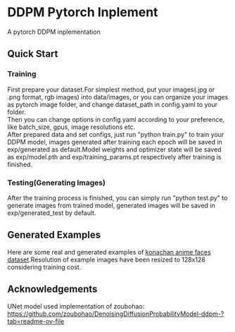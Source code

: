 # DDPM Pytorch Inplement
A pytorch DDPM inplementation

## Quick Start
### Training
First prepare your dataset.For simplest method, put your images(.jpg or .png format, rgb images) into data/images, or you can organize your images as pytorch image folder, and change dataset_path in config.yaml to your folder.
<br>
Then you can change options in config.yaml according to your preference, like batch_size, gpus, image resolutions etc.
<br>
After prepared data and set configs, just run "python train.py" to train your DDPM model, images generated after training each epoch will be saved in exp/generated as default.Model weights and optimizer state will be saved as exp/model.pth and exp/training_params.pt respectively after training is finished.

### Testing(Generating Images)
After the training process is finished, you can simply run "python test.py" to generate images from trained model, generated images will be saved in exp/generated_test by default.
## Generated Examples
Here are some real and generated examples of [konachan anime faces dataset](https://aistudio.baidu.com/datasetdetail/110820/0).Resolution of example images have been resized to 128x128 considering training cost.
## Acknowledgements
UNet model used implementation of zoubohao:
https://github.com/zoubohao/DenoisingDiffusionProbabilityModel-ddpm-?tab=readme-ov-file